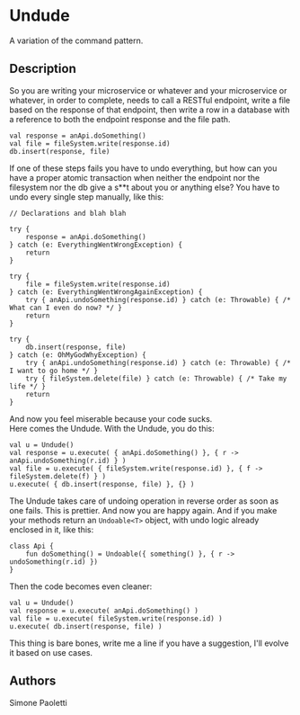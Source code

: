 # Undude

A variation of the command pattern.


## Description

So you are writing your microservice or whatever and your microservice or whatever, in order to 
complete, needs to call a RESTful endpoint, write a file based on the response of that endpoint, 
then write a row in a database with a reference to both the endpoint response and the file path.

```
val response = anApi.doSomething()
val file = fileSystem.write(response.id)
db.insert(response, file)
```

If one of these steps fails you have to undo everything, but how can you have a proper atomic 
transaction when neither the endpoint nor the filesystem nor the db give a s**t about you or anything
else? You have to undo every single step manually, like this:

```
// Declarations and blah blah

try {
    response = anApi.doSomething()
} catch (e: EverythingWentWrongException) {
    return
}

try {
    file = fileSystem.write(response.id)
} catch (e: EverythingWentWrongAgainException) {
    try { anApi.undoSomething(response.id) } catch (e: Throwable) { /* What can I even do now? */ }
    return
}

try {
    db.insert(response, file)
} catch (e: OhMyGodWhyException) {
    try { anApi.undoSomething(response.id) } catch (e: Throwable) { /* I want to go home */ }
    try { fileSystem.delete(file) } catch (e: Throwable) { /* Take my life */ }
    return
}

```

And now you feel miserable because your code sucks.  
Here comes the Undude. With the Undude, you do this:

```
val u = Undude()
val response = u.execute( { anApi.doSomething() }, { r -> anApi.undoSomething(r.id) } )
val file = u.execute( { fileSystem.write(response.id) }, { f -> fileSystem.delete(f) } )
u.execute( { db.insert(response, file) }, {} )
```

The Undude takes care of undoing operation in reverse order as soon as one fails. This is 
prettier. And now you are happy again. And if you make your methods return an `Undoable<T>` object, 
with undo logic already enclosed in it, like this:

```
class Api {
    fun doSomething() = Undoable({ something() }, { r -> undoSomething(r.id) })
}
```

Then the code becomes even cleaner:

```
val u = Undude()
val response = u.execute( anApi.doSomething() )
val file = u.execute( fileSystem.write(response.id) )
u.execute( db.insert(response, file) )
```

This thing is bare bones, write me a line if you have a suggestion, I'll evolve it based on use
cases.


## Authors

Simone Paoletti
